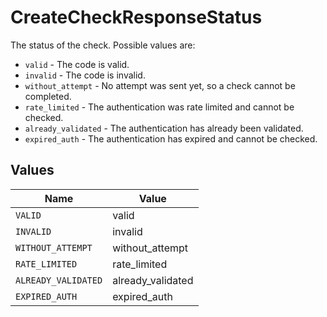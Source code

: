 # CreateCheckResponseStatus

The status of the check. Possible values are:
  * `valid` - The code is valid.
  * `invalid` - The code is invalid.
  * `without_attempt` - No attempt was sent yet, so a check cannot be completed.
  * `rate_limited` - The authentication was rate limited and cannot be checked.
  * `already_validated` - The authentication has already been validated.
  * `expired_auth` - The authentication has expired and cannot be checked.



## Values

| Name                | Value               |
| ------------------- | ------------------- |
| `VALID`             | valid               |
| `INVALID`           | invalid             |
| `WITHOUT_ATTEMPT`   | without_attempt     |
| `RATE_LIMITED`      | rate_limited        |
| `ALREADY_VALIDATED` | already_validated   |
| `EXPIRED_AUTH`      | expired_auth        |